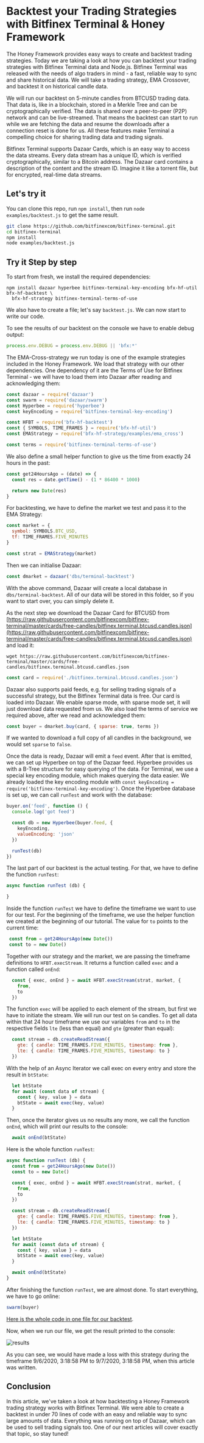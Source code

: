 # Backtest your Trading Strategies with Bitfinex Terminal & Honey Framework

The Honey Framework provides easy ways to create and backtest trading strategies. Today we are taking a look at how you can backtest your trading strategies with Bitfinex Terminal data and Node.js. Bitfinex Terminal was released with the needs of algo traders in mind - a fast, reliable way to sync and share historical data. We will take a trading strategy, EMA Crossover, and backtest it on historical candle data.

We will run our backtest on 5-minute candles from BTCUSD trading data. That data is, like in a blockchain, stored in a Merkle Tree and can be cryptographically verified. The data is shared over a peer-to-peer (P2P) network and can be live-streamed. That means the backtest can start to run while we are fetching the data and resume the downloads after a connection reset is done for us. All these features make Terminal a compelling choice for sharing trading data and trading signals.

Bitfinex Terminal supports Dazaar Cards, which is an easy way to access the data streams. Every data stream has a unique ID, which is verified cryptographically, similar to a Bitcoin address. The Dazaar card contains a description of the content and the stream ID. Imagine it like a torrent file, but for encrypted, real-time data streams.


## Let's try it

You can clone this repo, run `npm install`, then run `node examples/backtest.js` to get the same result.

```sh
git clone https://github.com/bitfinexcom/bitfinex-terminal.git
cd bitfinex-terminal
npm install
node examples/backtest.js
```


## Try it Step by step

To start from fresh, we install the required dependencies:

```
npm install dazaar hyperbee bitfinex-terminal-key-encoding bfx-hf-util bfx-hf-backtest \
  bfx-hf-strategy bitfinex-terminal-terms-of-use

```

We also have to create a file; let's say `backtest.js`. We can now start to write our code.

To see the results of our backtest on the console we have to enable debug output:

```js
process.env.DEBUG = process.env.DEBUG || 'bfx:*'
```

The EMA-Cross-strategy we run today is one of the example strategies included in the Honey Framework. We load that strategy with our other dependencies. One dependency of it are the Terms of Use for Bitfinex Terminal - we will have to load them into Dazaar after reading and acknowledging them:


```js
const dazaar = require('dazaar')
const swarm = require('dazaar/swarm')
const Hyperbee = require('hyperbee')
const keyEncoding = require('bitfinex-terminal-key-encoding')

const HFBT = require('bfx-hf-backtest')
const { SYMBOLS, TIME_FRAMES } = require('bfx-hf-util')
const EMAStrategy = require('bfx-hf-strategy/examples/ema_cross')

const terms = require('bitfinex-terminal-terms-of-use')
```

We also define a small helper function to give us the time from exactly 24 hours in the past:

```js
const get24HoursAgo = (date) => {
  const res = date.getTime() - (1 * 86400 * 1000)

  return new Date(res)
}
```

For backtesting, we have to define the market we test and pass it to the EMA Strategy:

```js
const market = {
  symbol: SYMBOLS.BTC_USD,
  tf: TIME_FRAMES.FIVE_MINUTES
}

const strat = EMAStrategy(market)
```

Then we can initialise Dazaar:

```js
const dmarket = dazaar('dbs/terminal-backtest')
```

With the above command, Dazaar will create a local database in `dbs/terminal-backtest`. All of our data will be stored in this folder, so if you want to start over, you can simply delete it.

As the next step we download the Dazaar Card for BTCUSD from [https://raw.githubusercontent.com/bitfinexcom/bitfinex-terminal/master/cards/free-candles/bitfinex.terminal.btcusd.candles.json](https://raw.githubusercontent.com/bitfinexcom/bitfinex-terminal/master/cards/free-candles/bitfinex.terminal.btcusd.candles.json) and load it:

```
wget https://raw.githubusercontent.com/bitfinexcom/bitfinex-terminal/master/cards/free-candles/bitfinex.terminal.btcusd.candles.json
```

```js
const card = require('./bitfinex.terminal.btcusd.candles.json')
```

Dazaar also supports paid feeds, e.g. for selling trading signals of a successful strategy, but the Bitfinex Terminal data is free. Our card is loaded into Dazaar. We enable sparse mode, with sparse mode set, it will just download data requested from us. We also load the terms of service we required above, after we read and acknowledged them:

```js
const buyer = dmarket.buy(card, { sparse: true, terms })
```

If we wanted to download a full copy of all candles in the background, we would set `sparse` to `false`.

Once the data is ready, Dazaar will emit a `feed` event. After that is emitted, we can set up Hyperbee on top of the Dazaar feed. Hyperbee provides us with a B-Tree structure for easy querying of the data. For Terminal, we use a special key encoding module, which makes querying the data easier. We already loaded the key encoding module with `const keyEncoding = require('bitfinex-terminal-key-encoding')`. Once the Hyperbee database is set up, we can call `runTest` and work with the database:

```js
buyer.on('feed', function () {
  console.log('got feed')

  const db = new Hyperbee(buyer.feed, {
    keyEncoding,
    valueEncoding: 'json'
  })

  runTest(db)
})
```

The last part of our backtest is the actual testing. For that, we have to define the function `runTest`:

```js
async function runTest (db) {

}
```

Inside the function `runTest` we have to define the timeframe we want to use for our test. For the beginning of the timeframe, we use the helper function we created at the beginning of our tutorial. The value for `to` points to the current time:

```js
 const from = get24HoursAgo(new Date())
 const to = new Date()
```

Together with our strategy and the market, we are passing the timeframe definitions to `HFBT.execStream`. It returns a function called `exec` and a function called `onEnd`:

```js
  const { exec, onEnd } = await HFBT.execStream(strat, market, {
    from,
    to
  })
```

The function `exec` will be applied to each element of the stream, but first we have to initiate the stream. We will run our test on `5m` candles. To get all data within that 24 hour timeframe we use our variables `from` and `to` in the respective fields `lte` (less than equal) and `gte` (greater than equal):

```js
  const stream = db.createReadStream({
    gte: { candle: TIME_FRAMES.FIVE_MINUTES, timestamp: from },
    lte: { candle: TIME_FRAMES.FIVE_MINUTES, timestamp: to }
  })
```

With the help of an Async Iterator we call exec on every entry and store the result in `btState`:

```js
  let btState
  for await (const data of stream) {
    const { key, value } = data
    btState = await exec(key, value)
  }
```

Then, once the iterator gives us no results any more, we call the function `onEnd`, which will print our results to the console:

```js
  await onEnd(btState)
```

Here is the whole function `runTest`:

```js
async function runTest (db) {
  const from = get24HoursAgo(new Date())
  const to = new Date()

  const { exec, onEnd } = await HFBT.execStream(strat, market, {
    from,
    to
  })

  const stream = db.createReadStream({
    gte: { candle: TIME_FRAMES.FIVE_MINUTES, timestamp: from },
    lte: { candle: TIME_FRAMES.FIVE_MINUTES, timestamp: to }
  })

  let btState
  for await (const data of stream) {
    const { key, value } = data
    btState = await exec(key, value)
  }

  await onEnd(btState)
}
```


After finishing the function `runTest`, we are almost done. To start everything, we have to go online:

```js
swarm(buyer)
```

[Here is the whole code in one file for our backtest](../examples/backtest.js).

Now, when we run our file, we get the result printed to the console:

![results](../img/results.png)

As you can see, we would have made a loss with this strategy during the timeframe 9/6/2020, 3:18:58 PM to 9/7/2020, 3:18:58 PM, when this article was written.

## Conclusion

In this article, we've taken a look at how backtesting a Honey Framework trading strategy works with Bitfinex Terminal. We were able to create a backtest in under 70 lines of code with an easy and reliable way to sync large amounts of data. Everything was running on top of Dazaar, which can be used to sell trading signals too. One of our next articles will cover exactly that topic, so stay tuned!
